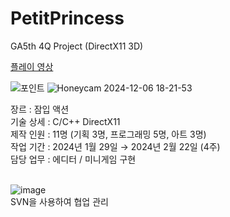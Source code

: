 # PetitPrincess
GA5th 4Q Project (DirectX11 3D)

[플레이 영상](https://www.youtube.com/watch?v=D2ihcml6kbs&ab_channel=Dongil)

![포인트](https://github.com/user-attachments/assets/453fbac9-21a5-4eb7-a252-9906617d0fcf)
![Honeycam 2024-12-06 18-21-53](https://github.com/user-attachments/assets/37cef713-138e-4ceb-a21d-351a2a1758eb)<br/>

장르 : 잠입 액션<br/>
기술 상세 : C/C++ DirectX11<br/>
제작 인원 : 11명 (기획 3명, 프로그래밍 5명, 아트 3명)<br/>
작업 기간 : 2024년 1월 29일 → 2024년 2월 22일 (4주)<br/>
담당 업무 : 에디터 / 미니게임 구현<br/>
<br/>

![image](https://github.com/user-attachments/assets/1878b640-63b7-4f35-89ed-e99b30c2de16)<br/>
SVN을 사용하여 협업 관리
